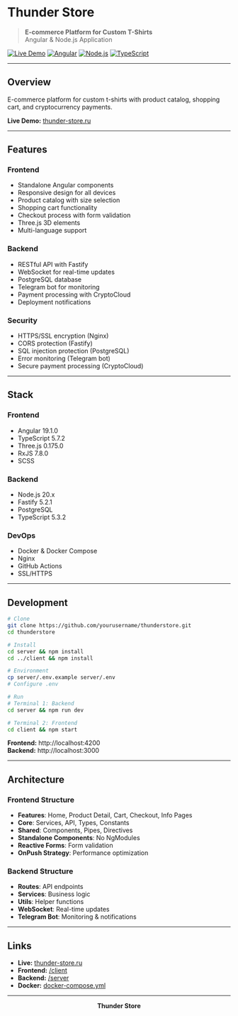 # Thunder Store

> **E-commerce Platform for Custom T-Shirts**  
> Angular & Node.js Application

[![Live Demo](https://img.shields.io/badge/Live_Demo-thunder--store.ru-blue?style=for-the-badge)](https://thunder-store.ru)
[![Angular](https://img.shields.io/badge/Angular-19.1.0-red?style=flat-square&logo=angular)](https://angular.io/)
[![Node.js](https://img.shields.io/badge/Node.js-20.x-green?style=flat-square&logo=node.js)](https://nodejs.org/)
[![TypeScript](https://img.shields.io/badge/TypeScript-5.7.2-blue?style=flat-square&logo=typescript)](https://www.typescriptlang.org/)

---

## Overview

E-commerce platform for custom t-shirts with product catalog, shopping cart, and cryptocurrency payments.

**Live Demo:** [thunder-store.ru](https://thunder-store.ru)

---

## Features

### Frontend
- Standalone Angular components
- Responsive design for all devices
- Product catalog with size selection
- Shopping cart functionality
- Checkout process with form validation
- Three.js 3D elements
- Multi-language support

### Backend
- RESTful API with Fastify
- WebSocket for real-time updates
- PostgreSQL database
- Telegram bot for monitoring
- Payment processing with CryptoCloud
- Deployment notifications

### Security
- HTTPS/SSL encryption (Nginx)
- CORS protection (Fastify)
- SQL injection protection (PostgreSQL)
- Error monitoring (Telegram bot)
- Secure payment processing (CryptoCloud)

---

## Stack

### Frontend
- Angular 19.1.0
- TypeScript 5.7.2
- Three.js 0.175.0
- RxJS 7.8.0
- SCSS

### Backend
- Node.js 20.x
- Fastify 5.2.1
- PostgreSQL
- TypeScript 5.3.2

### DevOps
- Docker & Docker Compose
- Nginx
- GitHub Actions
- SSL/HTTPS

---

## Development

```bash
# Clone
git clone https://github.com/yourusername/thunderstore.git
cd thunderstore

# Install
cd server && npm install
cd ../client && npm install

# Environment
cp server/.env.example server/.env
# Configure .env

# Run
# Terminal 1: Backend
cd server && npm run dev

# Terminal 2: Frontend  
cd client && npm start
```

**Frontend:** http://localhost:4200  
**Backend:** http://localhost:3000

---

## Architecture

### Frontend Structure
- **Features**: Home, Product Detail, Cart, Checkout, Info Pages
- **Core**: Services, API, Types, Constants
- **Shared**: Components, Pipes, Directives
- **Standalone Components**: No NgModules
- **Reactive Forms**: Form validation
- **OnPush Strategy**: Performance optimization

### Backend Structure
- **Routes**: API endpoints
- **Services**: Business logic
- **Utils**: Helper functions
- **WebSocket**: Real-time updates
- **Telegram Bot**: Monitoring & notifications

---

## Links

- **Live:** [thunder-store.ru](https://thunder-store.ru)
- **Frontend:** [/client](./client)
- **Backend:** [/server](./server)
- **Docker:** [docker-compose.yml](./docker-compose.yml)

---

<div align="center">

**Thunder Store**

</div> 